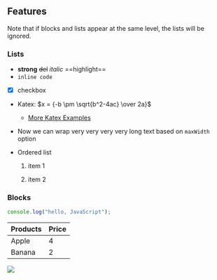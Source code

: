 ## Features

Note that if blocks and lists appear at the same level, the lists will be ignored.

### Lists

- **strong** ~~del~~ _italic_ ==highlight==
- `inline code`
- [x] checkbox
- Katex: $x = {-b \pm \sqrt{b^2-4ac} \over 2a}$ <!-- markmap: fold -->
  - [More Katex Examples](#?d=gist:af76a4c245b302206b16aec503dbe07b:katex.md)
- Now we can wrap very very very very long text based on `maxWidth` option
- Ordered list

  1. item 1

  1. item 2

### Blocks

```js
console.log("hello, JavaScript");
```

| Products | Price |
| -------- | ----- |
| Apple | 4 |
| Banana | 2 |

![](/favicon.png)